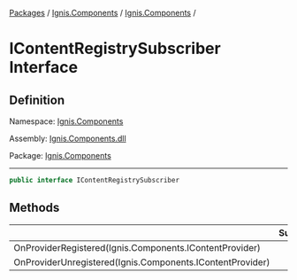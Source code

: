 [Packages](../../README.md) / [Ignis.Components](../README.md) / [Ignis.Components](README.md) /

# IContentRegistrySubscriber Interface

## Definition

Namespace: [Ignis.Components](README.md)

Assembly: [Ignis.Components.dll](../README.md)

Package: [Ignis.Components](https://www.nuget.org/packages/Ignis.Components)

---

```csharp
public interface IContentRegistrySubscriber
```

## Methods

|                                                           | Summary |
| --------------------------------------------------------- | ------- |
| OnProviderRegistered(Ignis.Components.IContentProvider)   |         |
| OnProviderUnregistered(Ignis.Components.IContentProvider) |         |
